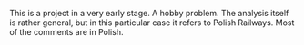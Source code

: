 This is a project in a very early stage. A hobby problem. The analysis itself is rather general, but in this particular case it refers to Polish Railways. Most of the comments are in Polish.
